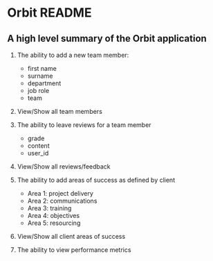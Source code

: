 # Orbit README

## A high level summary of the Orbit application

1. The ability to add a new team member:
    - first name
    - surname
    - department
    - job role
    - team

2. View/Show all team members

3. The ability to leave reviews for a team member
    - grade
    - content
    - user_id

4. View/Show all reviews/feedback

5. The ability to add areas of success as defined by client
    - Area 1: project delivery
    - Area 2: communications
    - Area 3: training
    - Area 4: objectives
    - Area 5: resourcing

6. View/Show all client areas of success

7. The ability to view performance metrics
